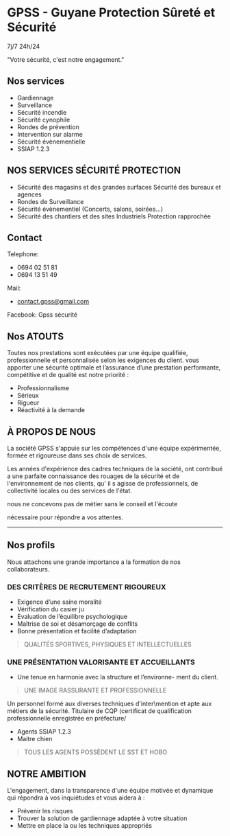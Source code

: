 # GPSS - Guyane Protection Sûreté et Sécurité

7j/7 24h/24

"Votre sécurité, c'est notre engagement."

## Nos services

- Gardiennage
- Surveillance
- Sécurité incendie
- Sécurité cynophile
- Rondes de prévention
- Intervention sur alarme
- Sécurité évènementielle
- SSIAP 1.2.3


## NOS SERVICES SÉCURITÉ PROTECTION

- Sécurité des magasins et des grandes surfaces Sécurité des bureaux et agences
- Rondes de Surveillance
- Sécurité évènementiel (Concerts, salons, soirées...)
- Sécurité des chantiers et des sites Industriels Protection rapprochée

## Contact

Telephone:

- 0694 02 51 81
- 0694 13 51 49

Mail:

- contact.gpss@gmail.com

Facebook:
Gpss sécurité


## Nos ATOUTS

Toutes nos prestations sont exécutées par une équipe qualifiée, professionnelle et personnalisée selon les exigences du client. vous apporter une sécurité optimale et l’assurance d’une prestation performante, compétitive et de qualité est notre priorité :

- Professionnalisme
- Sérieux
- Rigueur
- Réactivité à la demande

## À PROPOS DE NOUS

La société GPSS s'appuie sur les compétences d'une équipe expérimentée, formée et rigoureuse dans ses choix de services.

Les années d'expérience des cadres techniques de la société, ont contribué a une parfaite connaissance des rouages de la sécurité et de l'environnement de nos clients, qu' il s agisse de professionnels, de collectivité locales ou des services de l'état.

nous ne concevons pas de métier sans le conseil et l'écoute

nécessaire pour répondre a vos attentes.


---

## Nos profils

Nous attachons une grande importance a la formation de nos collaborateurs.

### DES CRITÈRES DE RECRUTEMENT RIGOUREUX

- Exigence d’une saine moralité
- Vérification du casier ju
- Evaluation de l’équilibre psychologique
- Maîtrise de soi et désamorçage de conflits
- Bonne présentation et facilité d’adaptation

> QUALITÉS SPORTIVES, PHYSIQUES ET INTELLECTUELLES

### UNE PRÉSENTATION VALORISANTE ET ACCUEILLANTS

- Une tenue en harmonie avec la structure et l’environne- ment du client.

> UNE IMAGE RASSURANTE ET PROFESSIONNELLE

Un personnel formé aux diverses techniques d'inter\mention et apte aux métiers de la sécurité.
Titulaire de CQP (certificat de qualification professionnelle enregistrée en préfecture/

- Agents SSIAP 1.2.3
- Maitre chien

> TOUS LES AGENTS POSSÈDENT LE SST ET HOBO

## NOTRE AMBITION

L'engagement, dans la transparence d'une équipe motivée et dynamique qui répondra à vos inquiétudes et vous aidera à :

- Prévenir les risques
- Trouver la solution de gardiennage adaptée à votre situation
- Mettre en place la ou les techniques appropriés
